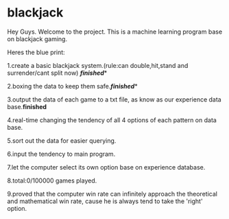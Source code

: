 # blackjack
Hey Guys.
Welcome to the project. This is a machine learning program base on blackjack gaming.

Heres the blue print:

1.create a basic blackjack system.(rule:can double,hit,stand and surrender/cant split now) *********finished**********

2.boxing the data to keep them safe.*********finished**********

3.output the data of each game to a txt file, as know as our experience data base.************finished************

4.real-time changing the tendency of all 4 options of each pattern on data base.

5.sort out the data for easier querying.

6.input the tendency to main program.

7.let the computer select its own option base on experience database.

8.total:0/100000 games played.

9.proved that the computer win rate can infinitely approach the theoretical and mathematical win rate, cause he is 
always tend to take the 'right' option.
